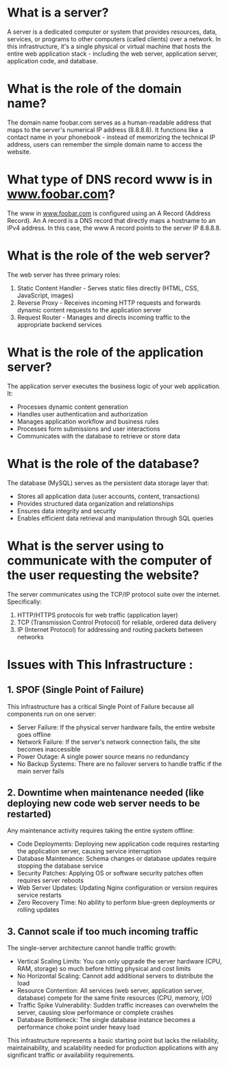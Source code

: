 # What is a server?
A server is a dedicated computer or system that provides resources, data, services, or programs to other computers (called clients) over a network. In this infrastructure, it's a single physical or virtual machine that hosts the entire web application stack - including the web server, application server, application code, and database.

# What is the role of the domain name?
The domain name foobar.com serves as a human-readable address that maps to the server's numerical IP address (8.8.8.8). It functions like a contact name in your phonebook - instead of memorizing the technical IP address, users can remember the simple domain name to access the website.

# What type of DNS record www is in www.foobar.com?
The www in www.foobar.com is configured using an A Record (Address Record). An A record is a DNS record that directly maps a hostname to an IPv4 address. In this case, the www A record points to the server IP 8.8.8.8.

# What is the role of the web server?
The web server has three primary roles:
1. Static Content Handler - Serves static files directly (HTML, CSS, JavaScript, images)
2. Reverse Proxy - Receives incoming HTTP requests and forwards dynamic content requests to the application server
3. Request Router - Manages and directs incoming traffic to the appropriate backend services

# What is the role of the application server?
The application server executes the business logic of your web application. It:
- Processes dynamic content generation
- Handles user authentication and authorization
- Manages application workflow and business rules
- Processes form submissions and user interactions
- Communicates with the database to retrieve or store data

# What is the role of the database?
The database (MySQL) serves as the persistent data storage layer that:
- Stores all application data (user accounts, content, transactions)
- Provides structured data organization and relationships
- Ensures data integrity and security
- Enables efficient data retrieval and manipulation through SQL queries

# What is the server using to communicate with the computer of the user requesting the website?
The server communicates using the TCP/IP protocol suite over the internet. Specifically:
1. HTTP/HTTPS protocols for web traffic (application layer)
2. TCP (Transmission Control Protocol) for reliable, ordered data delivery
3. IP (Internet Protocol) for addressing and routing packets between networks

# Issues with This Infrastructure :
## 1. SPOF (Single Point of Failure)
This infrastructure has a critical Single Point of Failure because all components run on one server:
- Server Failure: If the physical server hardware fails, the entire website goes offline
- Network Failure: If the server's network connection fails, the site becomes inaccessible
- Power Outage: A single power source means no redundancy
- No Backup Systems: There are no failover servers to handle traffic if the main server fails

## 2. Downtime when maintenance needed (like deploying new code web server needs to be restarted)
Any maintenance activity requires taking the entire system offline:
- Code Deployments: Deploying new application code requires restarting the application server, causing service interruption
- Database Maintenance: Schema changes or database updates require stopping the database service
- Security Patches: Applying OS or software security patches often requires server reboots
- Web Server Updates: Updating Nginx configuration or version requires service restarts
- Zero Recovery Time: No ability to perform blue-green deployments or rolling updates

## 3. Cannot scale if too much incoming traffic
The single-server architecture cannot handle traffic growth:
- Vertical Scaling Limits: You can only upgrade the server hardware (CPU, RAM, storage) so much before hitting physical and cost limits
- No Horizontal Scaling: Cannot add additional servers to distribute the load
- Resource Contention: All services (web server, application server, database) compete for the same finite resources (CPU, memory, I/O)
- Traffic Spike Vulnerability: Sudden traffic increases can overwhelm the server, causing slow performance or complete crashes
- Database Bottleneck: The single database instance becomes a performance choke point under heavy load

This infrastructure represents a basic starting point but lacks the reliability, maintainability, and scalability needed for production applications with any significant traffic or availability requirements.
